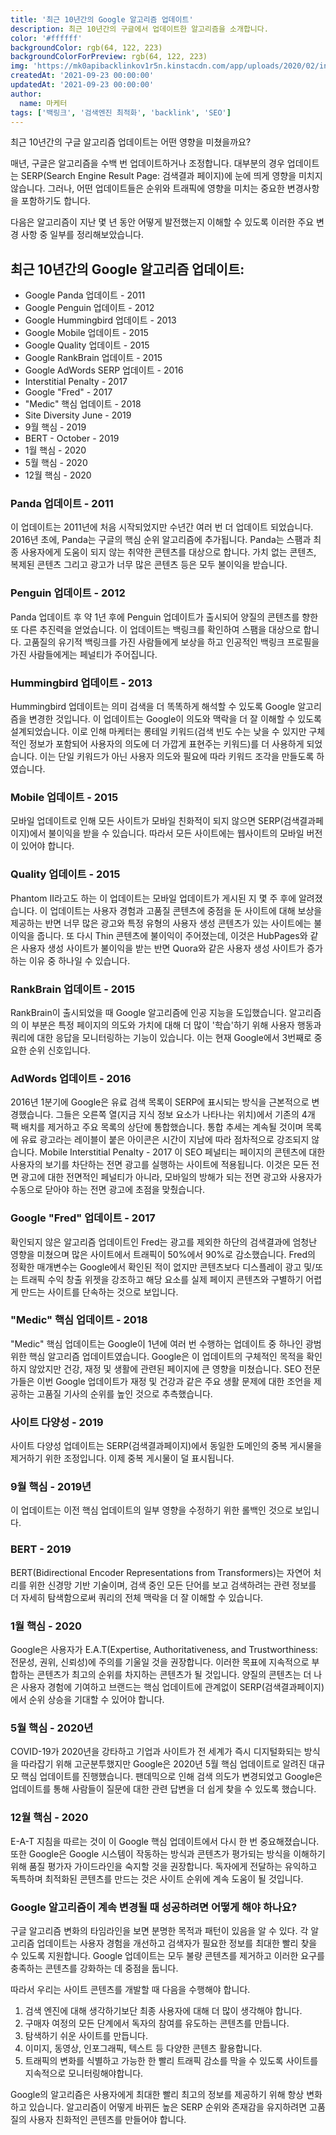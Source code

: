 ```yaml
---
title: '최근 10년간의 Google 알고리즘 업데이트'
description: 최근 10년간의 구글에서 업데이트한 알고리즘을 소개합니다.
color: '#ffffff'
backgroundColor: rgb(64, 122, 223)
backgroundColorForPreview: rgb(64, 122, 223)
img: 'https://mk0apibacklinkov1r5n.kinstacdn.com/app/uploads/2020/02/introducing-the-content-marketing-hub-post-banner.png'
createdAt: '2021-09-23 00:00:00'
updatedAt: '2021-09-23 00:00:00'
author:
  name: 마케터
tags: ['백링크', '검색엔진 최적화', 'backlink', 'SEO']
---
```


최근 10년간의 구글 알고리즘 업데이트는 어떤 영향을 미쳤을까요?

매년, 구글은 알고리즘을 수백 번 업데이트하거나 조정합니다. 대부분의 경우 업데이트는 SERP(Search Engine Result Page: 검색결과 페이지)에 눈에 띄게 영향을 미치지 않습니다. 그러나, 어떤 업데이트들은 순위와 트래픽에 영향을 미치는 중요한 변경사항을 포함하기도 합니다.

<!--more-->

다음은 알고리즘이 지난 몇 년 동안 어떻게 발전했는지 이해할 수 있도록 이러한 주요 변경 사항 중 일부를 정리해보았습니다.

## 최근 10년간의 Google 알고리즘 업데이트:

- Google Panda 업데이트 - 2011
- Google Penguin 업데이트 - 2012
- Google Hummingbird 업데이트 - 2013
- Google Mobile 업데이트 - 2015
- Google Quality 업데이트 - 2015
- Google RankBrain 업데이트 - 2015
- Google AdWords SERP 업데이트 - 2016
- Interstitial Penalty - 2017
- Google "Fred" - 2017
- "Medic" 핵심 업데이트 - 2018
- Site Diversity June - 2019
- 9월 핵심 - 2019
- BERT - October - 2019
- 1월 핵심 - 2020
- 5월 핵심 - 2020
- 12월 핵심 - 2020

### Panda 업데이트 - 2011

이 업데이트는 2011년에 처음 시작되었지만 수년간 여러 번 더 업데이트 되었습니다. 2016년 초에, Panda는 구글의 핵심 순위 알고리즘에 추가됩니다.
Panda는 스팸과 최종 사용자에게 도움이 되지 않는 취약한 콘텐츠를 대상으로 합니다. 가치 없는 콘텐츠, 복제된 콘텐츠 그리고 광고가 너무 많은 콘텐츠 등은 모두 불이익을 받습니다.

### Penguin 업데이트 - 2012

Panda 업데이트 후 약 1년 후에 Penguin 업데이트가 출시되어 양질의 콘텐츠를 향한 또 다른 추진력을 얻었습니다. 이 업데이트는 백링크를 확인하여 스팸을 대상으로 합니다. 고품질의 유기적 백링크를 가진 사람들에게 보상을 하고 인공적인 백링크 프로필을 가진 사람들에게는 페널티가 주어집니다.

### Hummingbird 업데이트 - 2013

Hummingbird 업데이트는 의미 검색을 더 똑똑하게 해석할 수 있도록 Google 알고리즘을 변경한 것입니다. 이 업데이트는 Google이 의도와 맥락을 더 잘 이해할 수 있도록 설계되었습니다. 이로 인해 마케터는 롱테일 키워드(검색 빈도 수는 낮을 수 있지만 구체적인 정보가 포함되어 사용자의 의도에 더 가깝게 표현주는 키워드)를 더 사용하게 되었습니다. 이는 단일 키워드가 아닌 사용자 의도와 필요에 따라 키워드 조각을 만들도록 하였습니다.

### Mobile 업데이트 - 2015

모바일 업데이트로 인해 모든 사이트가 모바일 친화적이 되지 않으면 SERP(검색결과페이지)에서 불이익을 받을 수 있습니다. 따라서 모든 사이트에는 웹사이트의 모바일 버전이 있어야 합니다.

### Quality 업데이트 - 2015

Phantom II라고도 하는 이 업데이트는 모바일 업데이트가 게시된 지 몇 주 후에 알려졌습니다. 이 업데이트는 사용자 경험과 고품질 콘텐츠에 중점을 둔 사이트에 대해 보상을 제공하는 반면 너무 많은 광고와 특정 유형의 사용자 생성 콘텐츠가 있는 사이트에는 불이익을 줍니다. 또 다시 Thin 콘텐츠에 불이익이 주어졌는데, 이것은 HubPages와 같은 사용자 생성 사이트가 불이익을 받는 반면 Quora와 같은 사용자 생성 사이트가 증가하는 이유 중 하나일 수 있습니다.

### RankBrain 업데이트 - 2015

RankBrain이 출시되었을 때 Google 알고리즘에 인공 지능을 도입했습니다. 알고리즘의 이 부분은 특정 페이지의 의도와 가치에 대해 더 많이 '학습'하기 위해 사용자 행동과 쿼리에 대한 응답을 모니터링하는 기능이 있습니다. 이는 현재 Google에서 3번째로 중요한 순위 신호입니다.

### AdWords 업데이트 - 2016

2016년 1분기에 Google은 유료 검색 목록이 SERP에 표시되는 방식을 근본적으로 변경했습니다. 그들은 오른쪽 열(지금 지식 정보 요소가 나타나는 위치)에서 기존의 4개 팩 배치를 제거하고 주요 목록의 상단에 통합했습니다. 통합 추세는 계속될 것이며 목록에 유료 광고라는 레이블이 붙은 아이콘은 시간이 지남에 따라 점차적으로 강조되지 않습니다.
Mobile Interstitial Penalty - 2017
이 SEO 페널티는 페이지의 콘텐츠에 대한 사용자의 보기를 차단하는 전면 광고를 실행하는 사이트에 적용됩니다. 이것은 모든 전면 광고에 대한 전면적인 페널티가 아니라, 모바일의 방해가 되는 전면 광고와 사용자가 수동으로 닫아야 하는 전면 광고에 초점을 맞췄습니다.

### Google "Fred" 업데이트 - 2017

확인되지 않은 알고리즘 업데이트인 Fred는 광고를 제외한 하단의 검색결과에 엄청난 영향을 미쳤으며 많은 사이트에서 트래픽이 50%에서 90%로 감소했습니다. Fred의 정확한 매개변수는 Google에서 확인된 적이 없지만 콘텐츠보다 디스플레이 광고 및/또는 트래픽 수익 창출 위젯을 강조하고 해당 요소를 실제 페이지 콘텐츠와 구별하기 어렵게 만드는 사이트를 단속하는 것으로 보입니다.

### "Medic" 핵심 업데이트 - 2018

"Medic" 핵심 업데이트는 Google이 1년에 여러 번 수행하는 업데이트 중 하나인 광범위한 핵심 알고리즘 업데이트였습니다. Google은 이 업데이트의 구체적인 목적을 확인하지 않았지만 건강, 재정 및 생활에 관련된 페이지에 큰 영향을 미쳤습니다. SEO 전문가들은 이번 Google 업데이트가 재정 및 건강과 같은 주요 생활 문제에 대한 조언을 제공하는 고품질 기사의 순위를 높인 것으로 추측했습니다.

### 사이트 다양성 - 2019

사이트 다양성 업데이트는 SERP(검색결과페이지)에서 동일한 도메인의 중복 게시물을 제거하기 위한 조정입니다. 이제 중복 게시물이 덜 표시됩니다.

### 9월 핵심 - 2019년

이 업데이트는 이전 핵심 업데이트의 일부 영향을 수정하기 위한 롤백인 것으로 보입니다.

### BERT - 2019

BERT(Bidirectional Encoder Representations from Transformers)는 자연어 처리를 위한 신경망 기반 기술이며, 검색 중인 모든 단어를 보고 검색하려는 관련 정보를 더 자세히 탐색함으로써 쿼리의 전체 맥락을 더 잘 이해할 수 있습니다.

### 1월 핵심 - 2020

Google은 사용자가 E.A.T(Expertise, Authoritativeness, and Trustworthiness: 전문성, 권위, 신뢰성)에 주의를 기울일 것을 권장합니다. 이러한 목표에 지속적으로 부합하는 콘텐츠가 최고의 순위를 차지하는 콘텐츠가 될 것입니다. 양질의 콘텐츠는 더 나은 사용자 경험에 기여하고 브랜드는 핵심 업데이트에 관계없이 SERP(검색결과페이지)에서 순위 상승을 기대할 수 있어야 합니다.

### 5월 핵심 - 2020년

COVID-19가 2020년을 강타하고 기업과 사이트가 전 세계가 즉시 디지털화되는 방식을 따라잡기 위해 고군분투했지만 Google은 2020년 5월 핵심 업데이트로 알려진 대규모 핵심 업데이트를 진행했습니다. 팬데믹으로 인해 검색 의도가 변경되었고 Google은 업데이트를 통해 사람들이 질문에 대한 관련 답변을 더 쉽게 찾을 수 있도록 했습니다.

### 12월 핵심 - 2020

E-A-T 지침을 따르는 것이 이 Google 핵심 업데이트에서 다시 한 번 중요해졌습니다. 또한 Google은 Google 시스템이 작동하는 방식과 콘텐츠가 평가되는 방식을 이해하기 위해 품질 평가자 가이드라인을 숙지할 것을 권장합니다. 독자에게 전달하는 유익하고 독특하며 최적화된 콘텐츠를 만드는 것은 사이트 순위에 계속 도움이 될 것입니다.

### Google 알고리즘이 계속 변경될 때 성공하려면 어떻게 해야 하나요?

구글 알고리즘 변화의 타임라인을 보면 분명한 목적과 패턴이 있음을 알 수 있다. 각 알고리즘 업데이트는 사용자 경험을 개선하고 검색자가 필요한 정보를 최대한 빨리 찾을 수 있도록 지원합니다. Google 업데이트는 모두 불량 콘텐츠를 제거하고 이러한 요구를 충족하는 콘텐츠를 강화하는 데 중점을 둡니다.

따라서 우리는 사이트 콘텐츠를 개발할 때 다음을 수행해야 합니다.

1. 검색 엔진에 대해 생각하기보단 최종 사용자에 대해 더 많이 생각해야 합니다.
2. 구매자 여정의 모든 단계에서 독자의 참여를 유도하는 콘텐츠를 만듭니다.
3. 탐색하기 쉬운 사이트를 만듭니다.
4. 이미지, 동영상, 인포그래픽, 텍스트 등 다양한 콘텐츠 활용합니다.
5. 트래픽의 변화를 식별하고 가능한 한 빨리 트래픽 감소를 막을 수 있도록 사이트를 지속적으로 모니터링해야합니다.

Google의 알고리즘은 사용자에게 최대한 빨리 최고의 정보를 제공하기 위해 항상 변화하고 있습니다. 알고리즘이 어떻게 바뀌든 높은 SERP 순위와 존재감을 유지하려면 고품질의 사용자 친화적인 콘텐츠를 만들어야 합니다.
